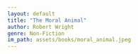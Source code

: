 ```yaml
---
layout: default
title: "The Moral Animal"
author: Robert Wright
genre: Non-Fiction
im_path: assets/books/moral_animal.jpeg
---
```

